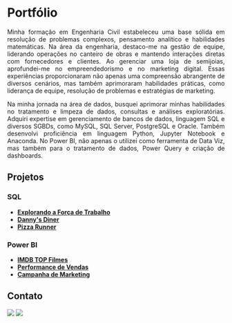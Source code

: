 # Portfólio
<div align="justify">
  <p>
    Minha formação em Engenharia Civil estabeleceu uma base sólida em resolução de problemas complexos, pensamento analítico e habilidades matemáticas. Na área da engenharia, destaco-me na gestão de equipe, liderando operações no canteiro de obras e mantendo interações diretas com fornecedores e clientes. Ao gerenciar uma loja de semijoias, aprofundei-me no empreendedorismo e no marketing digital. Essas experiências proporcionaram não apenas uma compreensão abrangente de diversos cenários, mas também aprimoraram habilidades práticas, como liderança de equipe, resolução de problemas e estratégias de marketing.
  </p>
  <p>
    Na minha jornada na área de dados, busquei aprimorar minhas habilidades no tratamento e limpeza de dados, consultas e análises exploratórias. Adquiri expertise em gerenciamento de bancos de dados, linguagem SQL e diversos SGBDs, como MySQL, SQL Server, PostgreSQL e Oracle. Também desenvolvi proficiência em linguagem Python, Jupyter Notebook e Anaconda. No Power BI, não apenas o utilizei como ferramenta de Data Viz, mas também para o tratamento de dados, Power Query e criação de dashboards.
  </p>

</div>

## Projetos
### SQL
* **<a href="https://github.com/nadinne94/employeedataset">Explorando a Força de Trabalho</a>**
* **<a href="https://github.com/nadinne94/dannys_diner">Danny's Diner</a>**
* **<a href="https://github.com/nadinne94/pizza_runner">Pizza Runner</a>**

### Power BI
* **<a href="https://www.behance.net/gallery/180165445/IMDB-Top-10000-Filmes">IMDB TOP Filmes</a>**
* **[Performance de Vendas](https://app.powerbi.com/view?r=eyJrIjoiNzY3MTQ3MTMtOGY1Zi00OWZkLTk4MDQtZWY3Mjk2YjUzYTVmIiwidCI6IjdmYTg3YmQ3LTU0NzgtNDQ4Yy05Yjk2LWYzYjZjNGEwYzliMCJ9)**
* **[Campanha de Marketing](https://app.powerbi.com/view?r=eyJrIjoiM2RmNTIxMGEtMDFmZS00ODI3LTliNzgtOTdlMWRhYjJiMjNlIiwidCI6IjdmYTg3YmQ3LTU0NzgtNDQ4Yy05Yjk2LWYzYjZjNGEwYzliMCJ9)**

## Contato
<div align="left">
  <a href="https://www.linkedin.com/in/nadinne-cavalcante/" target="_blank"><img src="https://img.shields.io/badge/-LinkedIn-%230077B5?style=for-the-badge&logo=linkedin&logoColor=white" target="_blank"></a> 
  <a href="mailto:nadinnecavalcantesilva@gmail.com"><img src="https://img.shields.io/badge/-Gmail-%23333?style=for-the-badge&logo=gmail&logoColor=white" target="_blank"></a>
</div>
